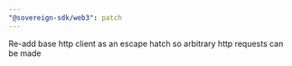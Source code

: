 ```yaml
---
"@sovereign-sdk/web3": patch
---
```


Re-add base http client as an escape hatch so arbitrary http requests can be made

